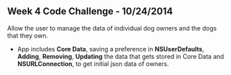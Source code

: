## Week 4 Code Challenge - 10/24/2014

Allow the user to manage the data of individual dog owners and the dogs that they own.

* App includes **Core Data**, saving a preference in **NSUserDefaults**, **Adding**, **Removing**, **Updating** the data that gets stored in Core Data and **NSURLConnection**, to get initial json data of owners.